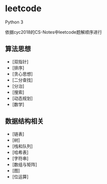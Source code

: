 # leetcode
Python 3

依据cyc2018的CS-Notes中leetcode题解顺序进行

## 算法思想

- [双指针]
- [排序]
- [贪心思想]
- [二分查找]
- [分治]
- [搜索]
- [动态规划]
- [数学]

## 数据结构相关

- [链表]
- [树]
- [栈和队列]
- [哈希表]
- [字符串]
- [数组与矩阵]
- [图]
- [位运算]

